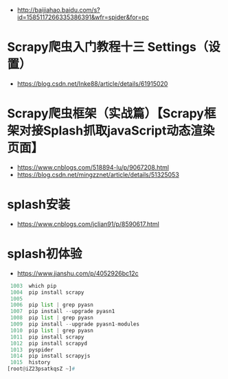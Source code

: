 * http://baijiahao.baidu.com/s?id=1585117266335386391&wfr=spider&for=pc
# Scrapy爬虫入门教程十三 Settings（设置）
* https://blog.csdn.net/Inke88/article/details/61915020
# Scrapy爬虫框架（实战篇）【Scrapy框架对接Splash抓取javaScript动态渲染页面】
* https://www.cnblogs.com/518894-lu/p/9067208.html
* https://blog.csdn.net/mingzznet/article/details/51325053
# splash安装
* https://www.cnblogs.com/jclian91/p/8590617.html
# splash初体验
* https://www.jianshu.com/p/4052926bc12c

```python
 1003  which pip
 1004  pip install scrapy 
 1005   
 1006  pip list | grep pyasn
 1007  pip install --upgrade pyasn1
 1008  pip list | grep pyasn
 1009  pip install --upgrade pyasn1-modules  
 1010  pip list | grep pyasn
 1011  pip install scrapy 
 1012  pip install scrapyd
 1013  pyspider
 1014  pip install scrapyjs
 1015  history
[root@iZ23psatkqsZ ~]# 
```
